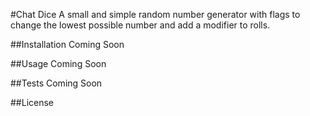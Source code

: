 #Chat Dice
A small and simple random number generator with flags to change the lowest possible number and add a modifier to rolls.

##Installation
Coming Soon

##Usage
Coming Soon

##Tests
Coming Soon

##License